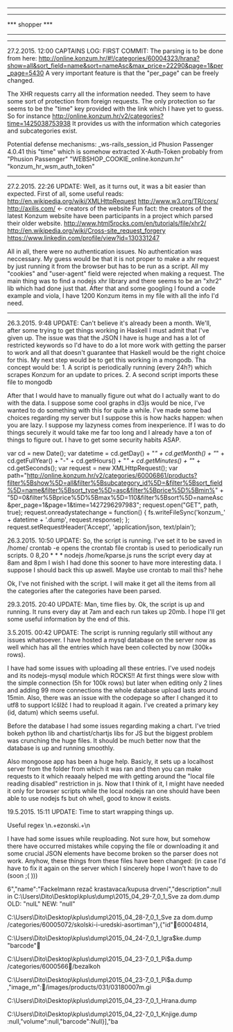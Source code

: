 

************************
*******       ******
***    shopper   ***
*******       ******
************************


27.2.2015. 12:00
CAPTAINS LOG: FIRST COMMIT:
  The parsing is to be done from here:
  http://online.konzum.hr/#!/categories/60004323/hrana?show=all&sort_field=name&sort=nameAsc&max_price=22290&page=1&per_page=5430
  A very important feature is that the "per_page" can be freely changed.

  The XHR requests carry all the information needed.
  They seem to have some sort of protection from foreign requests.
  The only protection so far seems to be the "time" key provided with the 
  link which I have yet to guess.
  So for instance http://online.konzum.hr/v2/categories?time=1425038753938
  It provides us with the information which categories 
  and subcategories exist.

  Potential defense mechanisms:
  _ws-rails_session_id
  Phusion Passenger 4.0.41
  this "time" which is somehow extracted
  X-Auth-Token probably from "Phusion Passenger"
  "WEBSHOP_COOKIE_online.konzum.hr"
  "konzum_hr_wsm_auth_token"

-------------------------------------
27.2.2015. 22:26
UPDATE:
  Well, as it turns out, it was a bit easier than expected.
  First of all, some useful reads:
  http://en.wikipedia.org/wiki/XMLHttpRequest
  http://www.w3.org/TR/cors/
  http://axilis.com/ <- creators of the website
  Fun fact: the creators of the latest Konzum website have been participants
  in a project which parsed their older website.
  http://www.html5rocks.com/en/tutorials/file/xhr2/
  http://en.wikipedia.org/wiki/Cross-site_request_forgery
  https://www.linkedin.com/profile/view?id=130331247

  All in all, there were no authentication issues. 
  No authentication was neccessary.
  My guess would be that it is not proper to make a xhr request by just 
  running it from the browser but has to be run as a script.
  All my "cookies" and "user-agent" field were rejected when 
  making a request.
  The main thing was to find a nodejs xhr library and there seems to be 
  an "xhr2" lib which had done just that.
  After that and some googling I found a code example and viola, 
  I have 1200 Konzum items in my file with all the info I'd need.

---------------------------------------
26.3.2015. 9:48
UPDATE:
  Can't believe it's already been a month.
  We'll, after some trying to get things working in Haskell 
  I must admit that I've given up.
  The issue was that the JSON I have is huge and has a lot of restricted 
  keywords so I'd have to do a lot more
  work with getting the parser to work and all that doesn't guarantee that 
  Haskell would be the right choice for this.
  My next step would be to get this working in a mongodb.
  Tha concept would be:
    1. A script is periodically running (every 24h?) which scrapes Konzum 
        for an update to prices.
    2. A second script imports these file to mongodb

  After that I would have to manually figure out what do I actually 
  want to do with the data.
  I suppose some cool graphs in d3js would be nice, I've wanted to do 
  something with this for quite a while.
  I've made some bad choices regarding my server but I suppose this is 
  how hacks happen: when you are lazy.
  I suppose my lazyness comes from inexperience. If I was to do things 
  securely it would take me far too long
  and I already have a ton of things to figure out. I have to get some 
  security habits ASAP.

  var cd = new Date();
  var datetime = cd.getDay() + "_" + cd.getMonth() + "_" + cd.getFullYear() 
    + "-" + cd.getHours() + "_" + cd.getMinutes() + "_" + cd.getSeconds();
  var request = new XMLHttpRequest();
  var path="http://online.konzum.hr/v2/categories/60006861/products?filter%5Bshow%5D=all&filter%5Bsubcategory_id%5D=&filter%5Bsort_field%5D=name&filter%5Bsort_type%5D=asc&filter%5Bprice%5D%5Bmin%" +
          "5D=0&filter%5Bprice%5D%5Bmax%5D=110&filter%5Bsort%5D=nameAsc&per_page=1&page=1&time=1427296297983";
  request.open("GET", path, true);
  request.onreadystatechange = function() { fs.writeFileSync('konzum_' + datetime + '.dump', request.response); };
  request.setRequestHeader('Accept', 'application/json, text/plain');

26.3.2015. 10:50
UPDATE:
  So, the script is running.
  I've set it to be saved in /home/
  crontab -e opens the crontab file
  crontab is used to periodically run scripts.
  0 8,20 * * * nodejs /home/kparse.js
  runs the script every day at 8am and 8pm
  I wish I had done this sooner to have more interesting data.
  I suppose I should back this up aswell.
  Maybe use crontab to mail this? hehe

  Ok, I've not finished with the script.
  I will make it get all the items from all the categories 
  after the categories have been parsed.

29.3.2015. 20:40
UPDATE:
  Man, time flies by.
  Ok, the script is up and running.
  It runs every day at 7am and each run takes up 20mb.
  I hope I'll get some useful information by the end of this.

3.5.2015. 00:42
UPDATE:
  The script is running regularly still without any issues whatsoever.
  I have hosted a mysql database on the server now as well which has 
  all the entries which have been collected by now (300k+ rows).

  I have had some issues with uploading all these entries.
  I've used nodejs and its nodejs-mysql module which ROCKS!!
  At first things were slow with the simple connection (5h for 100k rows)
  but later when editing only 2 lines and adding 99 more connections
  the whole database upload lasts around 15min.
  Also, there was an issue with the codepage so after I changed it to utf8
  to support lćšlžč I had to reupload it again.
  I've created a primary key (id, datum) which seems useful.

  Before the database I had some issues regarding making a chart. 
  I've tried bokeh python lib and chartist/chartjs libs for JS
  but the biggest problem was crunching the huge files.
  It should be much better now that the database is up and running smoothly.

  Also mongoose app has been a huge help.
  Basicly, it sets up a localhost server from the folder from which it 
  was ran  and then you can make requests to it which reaaaly helped me with 
  getting around the "local file reading disabled" restriction in js. 
  Now that I think of it, I might have needed it only for browser scripts 
  while the local nodejs ran one should have been able to use nodejs fs 
  but oh whell, good to know it exists.

19.5.2015. 15:11
UPDATE:
  Time to start wrapping things up.
  
  Useful regex
  \n.+ezonski.+\n

  I have had some issues while reuploading.
  Not sure how, but somehow there have occurred mistakes while
  copying the file or downloading it and some crucial JSON elements have
  become broken so the parser does not work.
  Anyhow, these things from these files have been changed:
  (in case I'd have to fix it again on the server which I sincerely
  hope I won't have to do (soon ;( )))

  
  6","name":"Fackelmann rezač krastavaca/kupusa drveni","description":null
  in
  C:\Users\Dito\Desktop\kplus\dump\2015_04_29-7_0_1_Sve za dom.dump
  OLD: "nulL" NEW: "null"

  C:\Users\Dito\Desktop\kplus\dump\2015_04_28-7_0_1_Sve za dom.dump
  /categories/60005072/skolski-i-uredski-asortiman"},{"id"60004814,

  C:\Users\Dito\Desktop\kplus\dump\2015_04_24-7_0_1_Igra$ke.dump
  "barcode"

  C:\Users\Dito\Desktop\kplus\dump\2015_04_23-7_0_1_Pi$a.dump
  /categories/6000566/bezalkoh

  C:\Users\Dito\Desktop\kplus\dump\2015_04_23-7_0_1_Pi$a.dump
  ,"image_m":/images/products/031/03180007m.gi

  C:\Users\Dito\Desktop\kplus\dump\2015_04_23-7_0_1_Hrana.dump

  C:\Users\Dito\Desktop\kplus\dump\2015_04_22-7_0_1_Knjige.dump
  :null,"volume":null,"barcode":Null}],"ba
